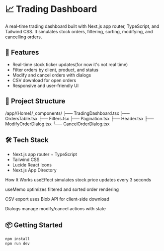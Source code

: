 # 📈 Trading Dashboard

A real-time trading dashboard built with Next.js  app router, TypeScript, and Tailwind CSS. It simulates stock orders, filtering, sorting, modifying, and cancelling orders.

## 🚀 Features

- Real-time stock ticker updates(for now it's not real time)
- Filter orders by client, product, and status
- Modify and cancel orders with dialogs
- CSV download for open orders
- Responsive and user-friendly UI

## 📁 Project Structure
/app/(Home)/_components/
├── TradingDashboard.tsx
├── OrdersTable.tsx
├── Filters.tsx
├── Pagination.tsx
├── Header.tsx
├── ModifyOrderDialog.tsx
└── CancelOrderDialog.tsx

## 🛠 Tech Stack

- Next.js app router + TypeScript
- Tailwind CSS
- Lucide React Icons
- Next.js App Directory



How It Works
useEffect simulates stock price updates every 3 seconds

useMemo optimizes filtered and sorted order rendering

CSV export uses Blob API for client-side download

Dialogs manage modify/cancel actions with state

## 📦 Getting Started

```bash
npm install
npm run dev



